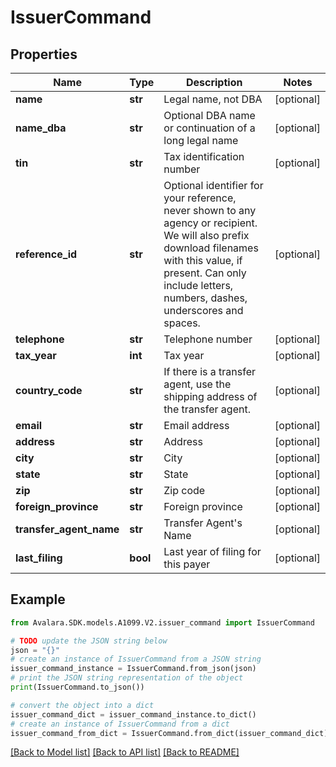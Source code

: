 # IssuerCommand


## Properties

Name | Type | Description | Notes
------------ | ------------- | ------------- | -------------
**name** | **str** | Legal name, not DBA | [optional] 
**name_dba** | **str** | Optional DBA name or continuation of a long legal name | [optional] 
**tin** | **str** | Tax identification number | [optional] 
**reference_id** | **str** | Optional identifier for your reference, never shown to any agency or recipient.  We will also prefix download filenames with this value, if present.  Can only include letters, numbers, dashes, underscores and spaces. | [optional] 
**telephone** | **str** | Telephone number | [optional] 
**tax_year** | **int** | Tax year | [optional] 
**country_code** | **str** | If there is a transfer agent, use the shipping address of the transfer agent. | [optional] 
**email** | **str** | Email address | [optional] 
**address** | **str** | Address | [optional] 
**city** | **str** | City | [optional] 
**state** | **str** | State | [optional] 
**zip** | **str** | Zip code | [optional] 
**foreign_province** | **str** | Foreign province | [optional] 
**transfer_agent_name** | **str** | Transfer Agent&#39;s Name | [optional] 
**last_filing** | **bool** | Last year of filing for this payer | [optional] 

## Example

```python
from Avalara.SDK.models.A1099.V2.issuer_command import IssuerCommand

# TODO update the JSON string below
json = "{}"
# create an instance of IssuerCommand from a JSON string
issuer_command_instance = IssuerCommand.from_json(json)
# print the JSON string representation of the object
print(IssuerCommand.to_json())

# convert the object into a dict
issuer_command_dict = issuer_command_instance.to_dict()
# create an instance of IssuerCommand from a dict
issuer_command_from_dict = IssuerCommand.from_dict(issuer_command_dict)
```
[[Back to Model list]](../README.md#documentation-for-models) [[Back to API list]](../README.md#documentation-for-api-endpoints) [[Back to README]](../README.md)


